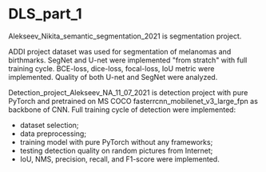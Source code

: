 # DLS_part_1

Alekseev_Nikita_semantic_segmentation_2021 is segmentation project.

ADDI project dataset was used for segmentation of melanomas and birthmarks. SegNet and U-net were implemented "from stratch" with full training cycle. 
BCE-loss, dice-loss, focal-loss, IoU metric were implemented.
Quality of both U-net and SegNet were analyzed.

Detection_project_Alekseev_NA_11_07_2021 is detection project with pure PyTorch and pretrained on MS COCO fasterrcnn_mobilenet_v3_large_fpn as backbone of CNN.
Full training cycle of detection were implemented: 
- dataset selection;
- data preprocessing;
- training model with pure PyTorch without any frameworks;
- testing detection quality on random pictures from Internet;
- IoU, NMS, precision, recall, and F1-score were implemented.
